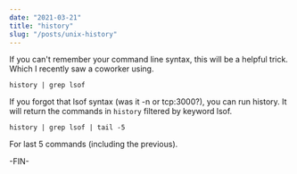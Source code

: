 ```yaml
---
date: "2021-03-21"
title: "history"
slug: "/posts/unix-history"
---
```


If you can't remember your command line syntax, this will be a helpful trick. Which I recently saw a coworker using.

```
history | grep lsof 
```

If you forgot that lsof syntax (was it -n or tcp:3000?), you can run history. It will return the commands in `history` filtered by keyword lsof.

```
history | grep lsof | tail -5
```

For last 5 commands (including the previous).

-FIN-

